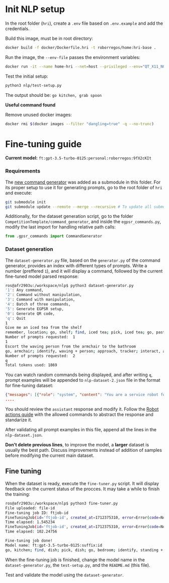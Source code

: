 # Init NLP setup

In the root folder (`hri`), create a `.env` file based on `.env.example` and add the credentials. 

Build this image, must be in root directory:

```bash
docker build -f docker/Dockerfile.hri -t roborregos/home:hri-base .
```

Run the image, the `--env-file` passes the environment variables:

```bash
docker run -it --name home-hri --net=host --privileged --env="QT_X11_NO_MITSHM=1" -e DISPLAY=$DISPLAY -eQT_DEBUG_PLUGINS=1 -v /tmp/.X11-unix:/tmp/.X11-unix --device /dev/video0:/dev/video0 --user $(id -u):$(id -g) -v $(pwd):/workspace --env-file .env roborregos/home:hri-base bash
```

Test the initial setup:
```bash
python3 nlp/test-setup.py
```

The output should be: `go kitchen, grab spoon`

**Useful command found**

Remove unused docker images:

```bash
docker rmi $(docker images --filter "dangling=true" -q --no-trunc)
```

# Fine-tuning guide

**Current model:** `ft:gpt-3.5-turbo-0125:personal:roborregos:9fX2cKIt`

### Requirements

The [new command generator](https://github.com/johaq/CompetitionTemplate) was added as a submodule in this folder. For its proper setup to use it for generating prompts, go to the root folder of `hri` and execute:
```bash
git submodule init
git submodule update --remote --merge --recursive # To update all submodules and point them to the most recent branch
```
Additionally, for the dataset generation script, go to the folder `CompetitionTemplate/command_generator`, and inside the `egpsr_commands.py`, modify the last import for handling relative path calls:
```python
from .gpsr_commands import CommandGenerator
```

### Dataset generation

The `dataset-generator.py` file, based on the `generator.py` of the command generator, provides an index with different types of prompts. Write a number (preffered `1`), and it will display a command, followed by the current fine-tuned model parsed response:

```bash
ros@afr2903u:/workspace/nlp$ python3 dataset-generator.py 
'1': Any command,
'2': Command without manipulation,
'3': Command with manipulation,
'4': Batch of three commands,
'5': Generate EGPSR setup,
'0': Generate QR code,
'q': Quit
1
Give me an iced tea from the shelf
remember, location; go, shelf; find, iced tea; pick, iced tea; go, past location; give, iced tea.
Number of prompts requested:  1
1
Escort the waving person from the armchair to the bathroom
go, armchair; identify, waving + person; approach, tracker; interact, ask to be followed; go, bathroom.
Number of prompts requested:  2
q
Total tokens used: 1869
```

You can watch random commands being displayed, and after writing `q`, prompt examples will be appended to `nlp-dataset-2.json` file in the format for fine-tuning dataset:

```json
{"messages": [{"role": "system", "content": "You are a service robot for domestic applications that is going to help us win a global robotics competition. You were developed by a robotics team called RoBorregos, from Tec de Monterrey university. Now you are located in a house environment and we will give you general purpose tasks in the form of natural language. You have in your architecture the modules of: navigation, manipulation, person recognition, object detection and human-robot interaction. Your job is to understand the task and divide it into smaller actions proper to your modules, considering a logical flow of the actions along the time. In order to write it, you have to divide each subtask with a semicolon and separate the action and the complements with a coma. The result should be in the form of: 'action, complement; action, complement;', like 'do, x; do, y; do, z'. For example, for the prompt 'Locate a dish in the kitchen then get it and give it to Angel in the living room', the result would be: 'go, kitchen; find, dish; grab, dish; go, living room; find, Angel; approach, Angel; give, dish.'. Another example is, for the prompt: 'Tell me what is the biggest object on the tv stand' and its result will be 'remember, location; go, tv stand; identify, biggest + object; go, past location; interact, biggest object information.'. Don't add single quotes. Another important thing is that when we give you the general task, some complements are grouped in categories. For example: apple, banana and lemon are all of them in the fruits category; cola, milk and red wine are all of them in the drinks category. If we give you a task talking about an item category, do not change the category word. It is very important don't made up information not given explicitly. If you add new words, we will be disqualified. For example:  'navigate to the bedroom then locate a food'. The result will be: 'remember, location; go, bedroom; find, food; pick, food; go, past location; give, food.'. The last important thing is that you have to rememeber the name of the person, in case we are talking about someone specifically. An example for the prompt can be: 'Get a snack from the side tables and deliver it to Adel in the bedroom'. And de result will be: 'remember, location; go, side tables; find, snack; pick, snack; go, bedroom; find, Adel; approach Adel; give, snack.'. You can ask for clarification if the task is not clear enough."}, {"role": "user", "content": "Give me an iced tea from the shelf"}, {"role": "assistant", "content": "remember, location; go, shelf; find, iced tea; pick, iced tea; go, past location; give, iced tea."}]}
....

```

You should review the `assistant` response and modify it. Follow the [Robot actions guide](https://github.com/RoBorregos/home/wiki/Robot-actions-guide,-Rulebook-2024) with the allowed commands to abstract the response and standarize it.

After validating all prompt examples in this file, append all the lines in the `nlp-dataset.json`.

**Don't delete previous lines**, to improve the model, a **larger** dataset is usually the best path. Discuss improvements instead of addition of samples before modifying the current main dataset.

## Fine tuning

When the dataset is ready, execute the `fine-tuner.py` script. It will display feedback on the current status of the procces. It may take a while to finish the training:
```bash
ros@afr2903u:/workspace/nlp$ python3 fine-tuner.py 
File uploaded: file-id
Fine-tuning job ID: ftjob-id
FineTuningJob(id='ftjob-id', created_at=1712375310, error=Error(code=None, message=None, param=None, error=None), fine_tuned_model=None,...
Time elapsed: 1.545234
FineTuningJob(id='ftjob-id', created_at=1712375310, error=Error(code=None, message=None, param=None, error=None), fine_tuned_model=None,...
Time elapsed: 102.24756

Fine-tuning job done!
Model name: ft:gpt-3.5-turbo-0125:suffix:id
go, kitchen; find, dish; pick, dish; go, bedroom; identify, standing + person; approach, tracker; give, dish.
```

When the fine-tuning job is finished, change the model name in the `dataset-generator.py`, the `test-setup.py`, and the `README.md` (this file).

Test and validate the model using the `dataset-generator`.